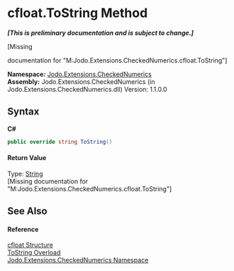 # cfloat.ToString Method 
 _**\[This is preliminary documentation and is subject to change.\]**_

\[Missing <summary> documentation for "M:Jodo.Extensions.CheckedNumerics.cfloat.ToString"\]

**Namespace:**&nbsp;<a href="N_Jodo_Extensions_CheckedNumerics">Jodo.Extensions.CheckedNumerics</a><br />**Assembly:**&nbsp;Jodo.Extensions.CheckedNumerics (in Jodo.Extensions.CheckedNumerics.dll) Version: 1.1.0.0

## Syntax

**C#**<br />
``` C#
public override string ToString()
```


#### Return Value
Type: <a href="https://docs.microsoft.com/dotnet/api/system.string" target="_blank" rel="noopener noreferrer">String</a><br />\[Missing <returns> documentation for "M:Jodo.Extensions.CheckedNumerics.cfloat.ToString"\]

## See Also


#### Reference
<a href="T_Jodo_Extensions_CheckedNumerics_cfloat">cfloat Structure</a><br /><a href="Overload_Jodo_Extensions_CheckedNumerics_cfloat_ToString">ToString Overload</a><br /><a href="N_Jodo_Extensions_CheckedNumerics">Jodo.Extensions.CheckedNumerics Namespace</a><br />